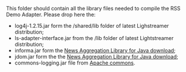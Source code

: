 This folder should contain all the library files needed to compile the RSS Demo Adapter. Please drop here the:

* log4j-1.2.15.jar form the /shared/lib folder of latest Lighstreamer distribution;
* ls-adapter-interface.jar from the /lib folder of latest Lightstreamer distribution;
* informa.jar form the [News Aggregation Library for Java download](http://sourceforge.net/projects/informa/);
* jdom.jar form the the [News Aggregation Library for Java download](http://sourceforge.net/projects/informa/);
* commons-logging.jar file from [Apache commons](http://commons.apache.org/proper/commons-logging/download_logging.cgi).